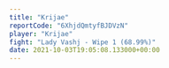 ```yaml
---
title: "Krijae"
reportCode: "6XhjdQmtyfBJDVzN"
player: "Krijae"
fight: "Lady Vashj - Wipe 1 (68.99%)"
date: 2021-10-03T19:05:08.133000+00:00
---
```

